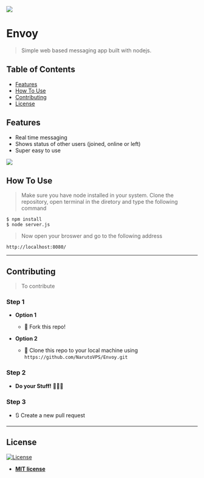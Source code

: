 ![](https://i.imgur.com/ZMNcn7t.gif)

# Envoy

> Simple web based messaging app built with nodejs.

## Table of Contents

- [Features](#features)
- [How To Use](#how-to-use)
- [Contributing](#contributing)
- [License](#license)

## Features

 - Real time messaging
 - Shows status of other users (joined, online or left)
 - Super easy to use
 
![](https://i.imgur.com/Mala7qw.gif)

## How To Use

> Make sure you have node installed in your system.
> Clone the repository, open terminal in the diretory and type the following command

```shell
$ npm install
$ node server.js
```

> Now open your broswer and go to the following address

```shell
http://localhost:8080/
```

---

## Contributing

> To contribute 

### Step 1

- **Option 1**
    - 🍴 Fork this repo!

- **Option 2**
    - 👯 Clone this repo to your local machine using `https://github.com/NarutoVPS/Envoy.git`

### Step 2

- **Do your Stuff!** 🔨🔨🔨

### Step 3

- 🔃 Create a new pull request 

---

## License

[![License](http://img.shields.io/:license-mit-blue.svg?style=flat-square)](http://badges.mit-license.org)

- **[MIT license](http://opensource.org/licenses/mit-license.php)**

